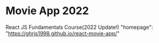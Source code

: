 # Movie App 2022

React JS Fundamentals Course(2022 Update!)
"homepage": "https://ghrjs1998.github.io/react-movie-app/"
